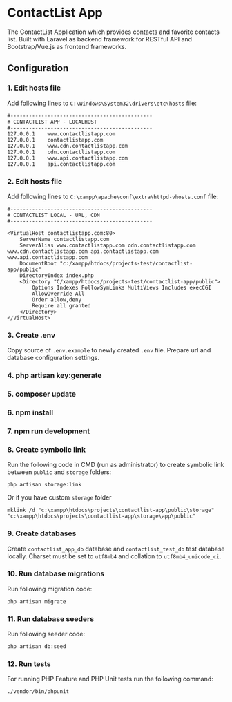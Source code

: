 # ContactList App

The ContactList Application which provides contacts and favorite contacts list. Built with Laravel as backend framework for RESTful API and Bootstrap/Vue.js as frontend frameworks.

## Configuration

### 1. Edit hosts file
Add following lines to `C:\Windows\System32\drivers\etc\hosts` file:

    #----------------------------------------------
    # CONTACTLIST APP - LOCALHOST
    #----------------------------------------------
    127.0.0.1    www.contactlistapp.com
    127.0.0.1    contactlistapp.com
    127.0.0.1    www.cdn.contactlistapp.com
    127.0.0.1    cdn.contactlistapp.com
    127.0.0.1    www.api.contactlistapp.com
    127.0.0.1    api.contactlistapp.com

### 2. Edit hosts file

Add following lines to `C:\xampp\apache\conf\extra\httpd-vhosts.conf` file:

    #----------------------------------------------
    # CONTACTLIST LOCAL - URL, CDN
    #----------------------------------------------

    <VirtualHost contactlistapp.com:80>
        ServerName contactlistapp.com
        ServerAlias www.contactlistapp.com cdn.contactlistapp.com www.cdn.contactlistapp.com api.contactlistapp.com www.api.contactlistapp.com
        DocumentRoot "c:/xampp/htdocs/projects-test/contactlist-app/public"
        DirectoryIndex index.php
        <Directory "C/xampp/htdocs/projects-test/contactlist-app/public">
            Options Indexes FollowSymLinks MultiViews Includes execCGI
            AllowOverride All
            Order allow,deny
            Require all granted
        </Directory>
    </VirtualHost>


### 3. Create .env

Copy source of `.env.example` to newly created `.env` file. Prepare url and database configuration settings.

### 4. php artisan key:generate

### 5. composer update

### 6. npm install

### 7. npm run development

### 8. Create symbolic link

Run the following code in CMD (run as administrator) to create symbolic link between `public` and `storage` folders:

    php artisan storage:link

Or if you have custom `storage` folder

    mklink /d "c:\xampp\htdocs\projects\contactlist-app\public\storage" "c:\xampp\htdocs\projects\contactlist-app\storage\app\public"

### 9. Create databases

Create `contactlist_app_db` database and `contactlist_test_db` test database locally. Charset must be set to `utf8mb4` and collation to `utf8mb4_unicode_ci`.

### 10. Run database migrations

Run following migration code:

    php artisan migrate

### 11. Run database seeders

Run following seeder code:

    php artisan db:seed

### 12. Run tests

For running PHP Feature and PHP Unit tests run the following command:

    ./vendor/bin/phpunit

